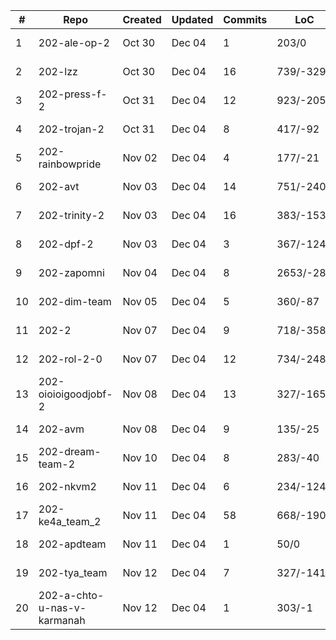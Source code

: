 | # | Repo | Created | Updated | Commits | LoC | Сov |
| --- | --- | --- | --- | --- | --- | --- |
| 1 | 202-ale-op-2 | Oct 30 | Dec 04 | 1 | 203/0 | [![codecov](https://codecov.io/gh/kmaooad/202-ale-op-2/branch/master/graph/badge.svg?token=DZF9O8LPHC)](https://codecov.io/gh/kmaooad/202-ale-op-2)
| 2 | 202-lzz | Oct 30 | Dec 04 | 16 | 739/-329 | [![codecov](https://codecov.io/gh/kmaooad/202-lzz/branch/master/graph/badge.svg?token=WA78NM5XW6)](https://codecov.io/gh/kmaooad/202-lzz)
| 3 | 202-press-f-2 | Oct 31 | Dec 04 | 12 | 923/-205 | [![codecov](https://codecov.io/gh/kmaooad/202-press-f-2/branch/master/graph/badge.svg?token=1M1U5G0BG7)](https://codecov.io/gh/kmaooad/202-press-f-2)
| 4 | 202-trojan-2 | Oct 31 | Dec 04 | 8 | 417/-92 | [![codecov](https://codecov.io/gh/kmaooad/202-trojan-2/branch/master/graph/badge.svg?token=Y9QM8X36T7)](https://codecov.io/gh/kmaooad/202-trojan-2)
| 5 | 202-rainbowpride | Nov 02 | Dec 04 | 4 | 177/-21 | [![codecov](https://codecov.io/gh/kmaooad/202-rainbowpride/branch/master/graph/badge.svg?token=HZ619FQLJZ)](https://codecov.io/gh/kmaooad/202-rainbowpride)
| 6 | 202-avt | Nov 03 | Dec 04 | 14 | 751/-240 | [![codecov](https://codecov.io/gh/kmaooad/202-avt/branch/master/graph/badge.svg?token=Q62AHNAZPV)](https://codecov.io/gh/kmaooad/202-avt)
| 7 | 202-trinity-2 | Nov 03 | Dec 04 | 16 | 383/-153 | [![codecov](https://codecov.io/gh/kmaooad/202-trinity-2/branch/master/graph/badge.svg?token=LU7UWTV6JO)](https://codecov.io/gh/kmaooad/202-trinity-2)
| 8 | 202-dpf-2 | Nov 03 | Dec 04 | 3 | 367/-124 | [![codecov](https://codecov.io/gh/kmaooad/202-dpf-2/branch/master/graph/badge.svg?token=N5OSI2WQ99)](https://codecov.io/gh/kmaooad/202-dpf-2)
| 9 | 202-zapomni | Nov 04 | Dec 04 | 8 | 2653/-284 | [![codecov](https://codecov.io/gh/kmaooad/202-zapomni/branch/master/graph/badge.svg?token=UNK0S44EXM)](https://codecov.io/gh/kmaooad/202-zapomni)
| 10 | 202-dim-team | Nov 05 | Dec 04 | 5 | 360/-87 | [![codecov](https://codecov.io/gh/kmaooad/202-dim-team/branch/master/graph/badge.svg?token=RIMBCOU9D4)](https://codecov.io/gh/kmaooad/202-dim-team)
| 11 | 202-2 | Nov 07 | Dec 04 | 9 | 718/-358 | [![codecov](https://codecov.io/gh/kmaooad/202-2/branch/master/graph/badge.svg?token=3N0WR6WZH7)](https://codecov.io/gh/kmaooad/202-2)
| 12 | 202-rol-2-0 | Nov 07 | Dec 04 | 12 | 734/-248 | [![codecov](https://codecov.io/gh/kmaooad/202-rol-2-0/branch/master/graph/badge.svg?token=GTSVOUIGQJ)](https://codecov.io/gh/kmaooad/202-rol-2-0)
| 13 | 202-oioioigoodjobf-2 | Nov 08 | Dec 04 | 13 | 327/-165 | [![codecov](https://codecov.io/gh/kmaooad/202-oioioigoodjobf-2/branch/master/graph/badge.svg?token=XUWVR9UTAX)](https://codecov.io/gh/kmaooad/202-oioioigoodjobf-2)
| 14 | 202-avm | Nov 08 | Dec 04 | 9 | 135/-25 | [![codecov](https://codecov.io/gh/kmaooad/202-avm/branch/master/graph/badge.svg?token=LE8N2M3JFI)](https://codecov.io/gh/kmaooad/202-avm)
| 15 | 202-dream-team-2 | Nov 10 | Dec 04 | 8 | 283/-40 | [![codecov](https://codecov.io/gh/kmaooad/202-dream-team-2/branch/master/graph/badge.svg?token=7LJZOGSSPD)](https://codecov.io/gh/kmaooad/202-dream-team-2)
| 16 | 202-nkvm2 | Nov 11 | Dec 04 | 6 | 234/-124 | [![codecov](https://codecov.io/gh/kmaooad/202-nkvm2/branch/master/graph/badge.svg?token=PXEVPYO8YZ)](https://codecov.io/gh/kmaooad/202-nkvm2)
| 17 | 202-ke4a_team_2 | Nov 11 | Dec 04 | 58 | 668/-190 | [![codecov](https://codecov.io/gh/kmaooad/202-ke4a_team_2/branch/master/graph/badge.svg?token=UR7MFXFV04)](https://codecov.io/gh/kmaooad/202-ke4a_team_2)
| 18 | 202-apdteam | Nov 11 | Dec 04 | 1 | 50/0 | [![codecov](https://codecov.io/gh/kmaooad/202-apdteam/branch/master/graph/badge.svg?token=0ZIY1R5397)](https://codecov.io/gh/kmaooad/202-apdteam)
| 19 | 202-tya_team | Nov 12 | Dec 04 | 7 | 327/-141 | [![codecov](https://codecov.io/gh/kmaooad/202-tya_team/branch/master/graph/badge.svg?token=ly1jPCgCFj)](https://codecov.io/gh/kmaooad/202-tya_team)
| 20 | 202-a-chto-u-nas-v-karmanah | Nov 12 | Dec 04 | 1 | 303/-1 | [![codecov](https://codecov.io/gh/kmaooad/202-a-chto-u-nas-v-karmanah/branch/master/graph/badge.svg?token=rM8Wdcxzce)](https://codecov.io/gh/kmaooad/202-a-chto-u-nas-v-karmanah)
